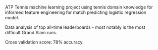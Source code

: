 ATP Tennis machine learning project using tennis domain knowledge for informed feature engineering for match predicting logistic regression model. 

Data analysis of top all-time leaderboards - most notably is the most difficult Grand Slam runs. 

Cross validation score: 78% accuracy. 


